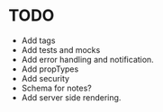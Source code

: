 #   TODO

-   Add tags
-   Add tests and mocks
-   Add error handling and notification.
-   Add propTypes
-   Add security
-   Schema for notes?
-   Add server side rendering.